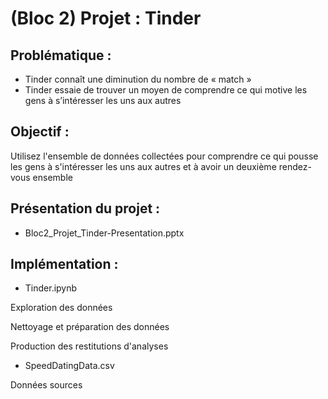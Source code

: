 # (Bloc 2) Projet : Tinder

## Problématique :
* Tinder connaît une diminution du nombre de « match »
* Tinder essaie de trouver un moyen de comprendre ce qui motive les gens à s’intéresser les uns aux autres


## Objectif :
Utilisez l'ensemble de données collectées pour comprendre ce qui pousse les gens à s'intéresser les uns aux autres et à avoir un deuxième rendez-vous ensemble

## Présentation du projet :
* Bloc2_Projet_Tinder-Presentation.pptx

## Implémentation :
* Tinder.ipynb

Exploration des données

Nettoyage et préparation des données

Production des restitutions d'analyses

* SpeedDatingData.csv

Données sources
